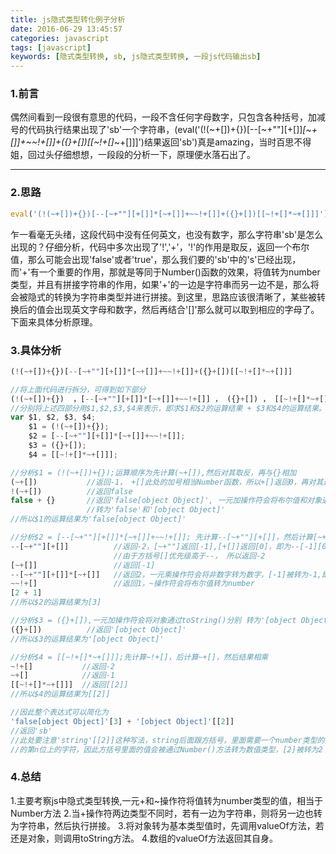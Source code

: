 ```yaml
---
title: js隐式类型转化例子分析
date: 2016-06-29 13:45:57
categories: javascript
tags: [javascript]
keywords: [隐式类型转换, sb, js隐式类型转换, 一段js代码输出sb]
---
```


### 1.前言

偶然间看到一段很有意思的代码，一段不含任何字母数字，只包含各种括号，加减号的代码执行结果出现了'sb'一个字符串，(eval('(!(~+[])+{})[--[~+""][+[]]*[~+[]]+~~!+[]]+({}+[])[[~!+[]*~+[]]]')结果返回'sb')真是amazing，当时百思不得姐，回过头仔细想想，一段段的分析一下，原理便水落石出了。

<!-- more -->

***

### 2.思路

```javascript
eval('(!(~+[])+{})[--[~+""][+[]]*[~+[]]+~~!+[]]+({}+[])[[~!+[]*~+[]]]')   //'sb'
```

乍一看毫无头绪，这段代码中没有任何英文，也没有数字，那么字符串'sb'是怎么出现的？仔细分析，代码中多次出现了'!','+'，'!'的作用是取反，返回一个布尔值，那么可能会出现'false'或者'true'，那么我们要的'sb'中的's'已经出现，而'+'有一个重要的作用，那就是等同于Number()函数的效果，将值转为number类型，并且有拼接字符串的作用，如果'+'的一边是字符串而另一边不是，那么将会被隐式的转换为字符串类型并进行拼接。到这里，思路应该很清晰了，某些被转换后的值会出现英文字母和数字，然后再结合'[]'那么就可以取到相应的字母了。下面来具体分析原理。


### 3.具体分析
```javascript
(!(~+[])+{})[--[~+""][+[]]*[~+[]]+~~!+[]]+({}+[])[[~!+[]*~+[]]]

//将上面代码进行拆分，可得到如下部分
(!(~+[])+{})  ，[--[~+""][+[]]*[~+[]]+~~!+[]] ， ({}+[]) ， [[~!+[]*~+[]]]
//分别将上述四部分用$1,$2,$3,$4来表示，即求$1和$2的运算结果 + $3和$4的运算结果。
var $1, $2, $3, $4;
	$1 = (!(~+[])+{});
	$2 = [--[~+""][+[]]*[~+[]]+~~!+[]];
	$3 = ({}+[]);
	$4 = [[~!+[]*~+[]]];

//分析$1 = (!(~+[])+{});运算顺序为先计算(~+[]),然后对其取反，再与{}相加
(~+[])           //返回-1， +[]此处的加号相当Number函数，所以+[]返回0，再对其进行按位非操作，即取相反数再减去1
!(~+[])          //返回false
false + {}       //返回'false[object Object]', 一元加操作符会将布尔值和对象通过toString()方法分别
                 //转为'false'和'[object Object]'
//所以$1的运算结果为'false[object Object]'

//分析$2 = [--[~+""][+[]]*[~+[]]+~~!+[]]; 先计算--[~+""][+[]]，然后计算[~+[]]，两相作乘，然后与~~!+[]的结果相加
--[~+""][+[]]          //返回-2，[~+""]返回[-1],[+[]]返回[0]，即为--[-1][0]
                       //由于方括号[]优先级高于--， 所以返回-2
[~+[]]                 //返回[-1]
--[~+""][+[]]*[~+[]]   //返回2，一元乘操作符会将非数字转为数字，[-1]被转为-1,即为(-2)*(-1) 
~~!+[]                 //返回1，~操作符会将布尔值转为number
[2 + 1]
//所以$2的运算结果为[3]

//分析$3 = ({}+[]),一元加操作符会将对象通过toString()分别 转为'[object Object]' 和 ''
({}+[])          //返回'[object Object]'
//所以$3的运算结果为'[object Object]'

//分析$4 = [[~!+[]*~+[]]];先计算~!+[]，后计算~+[]，然后结果相乘
~!+[]           //返回-2
~+[]            //返回-1
[[~!+[]*~+[]]]  //返回[[2]]
//所以$4的运算结果为[[2]]

//因此整个表达式可以简化为
'false[object Object]'[3] + '[object Object]'[[2]]
//返回'sb'
//此处要注意'string'[[2]]这种写法，string后面跟方括号，里面需要一个number类型的数值n来返回'string'
//的第n位上的字符，因此方括号里面的值会被通过Number()方法转为数值类型，[2]被转为2

```

### 4.总结

1.主要考察js中隐式类型转换,一元+和~操作符将值转为number类型的值，相当于Number方法
2.当+操作符两边类型不同时，若有一边为字符串，则将另一边也转为字符串，然后执行拼接。
3.将对象转为基本类型值时，先调用valueOf方法，若还是对象，则调用toString方法。
4.数组的valueOf方法返回其自身。

